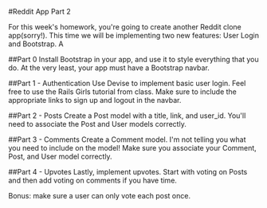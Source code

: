 #Reddit App Part 2

For this week's homework, you're going to create another Reddit clone app(sorry!).  This time we will be implementing two new features: User Login and Bootstrap.  A

##Part 0
Install Bootstrap in your app, and use it to style everything that you do.  At the very least, your app must have a Bootstrap navbar.

##Part 1 - Authentication
Use Devise to implement basic user login. Feel free to use the Rails Girls tutorial from class. Make sure to include the appropriate links to sign up and logout in the navbar.

##Part 2 - Posts
Create a Post model with a title, link, and user_id.  You'll need to associate the Post and User models correctly.

##Part 3 - Comments
Create a Comment model.  I'm not telling you what you need to include on the model!  Make sure you associate your Comment, Post, and User model correctly.

##Part 4 - Upvotes
Lastly, implement upvotes.  Start with voting on Posts and then add voting on comments if you have time.

Bonus: make sure a user can only vote each post once.